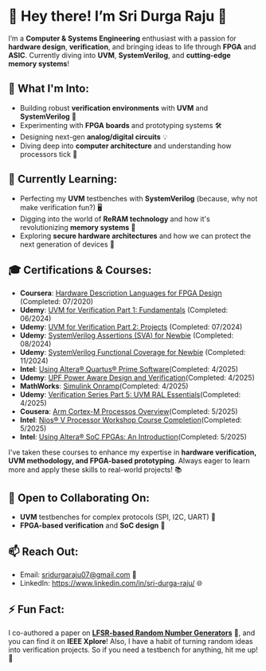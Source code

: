 # **👋 Hey there! I’m Sri Durga Raju 🌟**

I’m a **Computer & Systems Engineering** enthusiast with a passion for **hardware design**, **verification**, and bringing ideas to life through **FPGA** and **ASIC**. Currently diving into **UVM**, **SystemVerilog**, and **cutting-edge memory systems**!

## 👀 What I'm Into:
- Building robust **verification environments** with **UVM** and **SystemVerilog** 🔧
- Experimenting with **FPGA boards** and prototyping systems 🛠️
- Designing next-gen **analog/digital circuits** 💡
- Diving deep into **computer architecture** and understanding how processors tick 🧠

## 🌱 Currently Learning:
- Perfecting my **UVM** testbenches with **SystemVerilog** (because, why not make verification fun?) 🖥️
- Digging into the world of **ReRAM technology** and how it's revolutionizing **memory systems** 💾
- Exploring **secure hardware architectures** and how we can protect the next generation of devices 🔐

## 🎓 Certifications & Courses:
- **Coursera**: [Hardware Description Languages for FPGA Design](https://www.coursera.org/account/accomplishments/verify/BHYEE96EFU8T?utm_source=link&utm_medium=certificate&utm_content=cert_image&utm_campaign=pdf_header_button&utm_product=course) (Completed: 07/2020)
- **Udemy**: [UVM for Verification Part 1: Fundamentals](https://www.udemy.com/certificate/UC-c3b38464-c854-499e-ac86-a7aa4db2061a/) (Completed: 06/2024)
- **Udemy**: [UVM for Verification Part 2: Projects](https://www.udemy.com/course/uvm-methodology-for-asic-verification/) (Completed: 07/2024)
- **Udemy**: [SystemVerilog Assertions (SVA) for Newbie](https://www.udemy.com/certificate/UC-4b271f9c-bf90-4158-84a2-cb419cc1cc9e/) (Completed: 08/2024)
- **Udemy**: [SystemVerilog Functional Coverage for Newbie](https://www.udemy.com/certificate/UC-bfaa4c85-e6d8-48b1-a6ed-00158f1881c7/) (Completed: 11/2024)
- **Intel**: [Using Altera® Quartus® Prime Software](https://www.credly.com/badges/211627b8-0fb4-4308-9edc-06476fce8754/public_url)(Completed: 4/2025)
- **Udemy**: [UPF Power Aware Design and Verification](https://www.udemy.com/certificate/UC-ca9a5334-e73a-401d-af5c-a802e050ab87/)(Completed: 4/2025)
- **MathWorks**: [Simulink Onramp](https://matlabacademy.mathworks.com/progress/share/certificate.html?id=bebbdcae-05f6-4ba5-9c01-d6f752517c6f&)(Completed: 4/2025)
- **Udemy**:  [Verification Series Part 5: UVM RAL Essentials](https://www.udemy.com/certificate/UC-397e9923-e7d0-48e1-8e73-627488e75f4a/)(Completed: 4/2025)
- **Cousera**: [Arm Cortex-M Processos Overview](https://coursera.org/share/00899a2045a0c120b0bd73f8c660e990)(Completed: 5/2025)
- **Intel**: [Nios® V Processor Workshop Course Completion](https://www.credly.com/badges/f9c06cd0-7544-452a-b4ec-9177be0363ed/public_url)(Completed: 5/2025)
- **Intel**: [Using Altera® SoC FPGAs: An Introduction](https://www.credly.com/badges/49908e37-175d-49d0-a5ad-97895ac8f9e8/public_url)(Completed: 5/2025)
  
I've taken these courses to enhance my expertise in **hardware verification, UVM methodology, and FPGA-based prototyping**. Always eager to learn more and apply these skills to real-world projects! 📚

## 💞️ Open to Collaborating On:
- **UVM** testbenches for complex protocols (SPI, I2C, UART) 🧪
- **FPGA-based verification** and **SoC design** 🧩

## 📫 Reach Out:
- Email: sridurgaraju07@gmail.com 💬
- LinkedIn: https://www.linkedin.com/in/sri-durga-raju/ 🌐

## ⚡ Fun Fact:
I co-authored a paper on [**LFSR-based Random Number Generators**](https://ieeexplore.ieee.org/document/9214240) 📝, and you can find it on **IEEE Xplore**! Also, I have a habit of turning random ideas into verification projects. So if you need a testbench for anything, hit me up! 🚀
